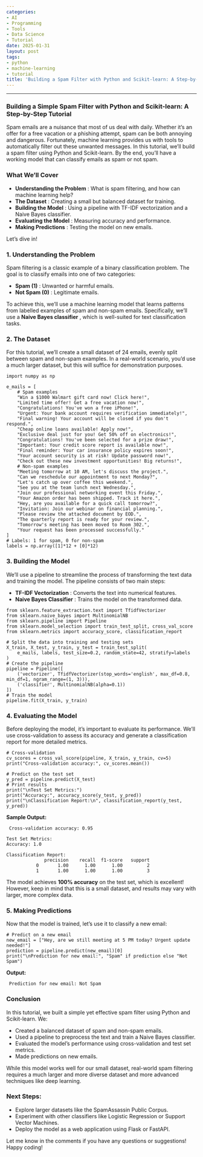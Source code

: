 ```yaml
---
categories:
- AI
- Programming
- Tools
- Data Science
- Tutorial
date: 2025-01-31
layout: post
tags:
- python
- machine-learning
- tutorial
title: 'Building a Spam Filter with Python and Scikit-learn: A Step-by-Step Tutorial'
---
```



* * *

### **Building a Simple Spam Filter with Python and Scikit-learn: A Step-by-Step Tutorial**

Spam emails are a nuisance that most of us deal with daily. Whether it’s an offer for a free vacation or a phishing attempt, spam can be both annoying and dangerous. Fortunately, machine learning provides us with tools to automatically filter out these unwanted messages. In this tutorial, we’ll build a spam filter using Python and Scikit-learn. By the end, you’ll have a working model that can classify emails as spam or not spam.

### What We’ll Cover

  *  **Understanding the Problem** : What is spam filtering, and how can machine learning help?
  *  **The Dataset** : Creating a small but balanced dataset for training.
  *  **Building the Model** : Using a pipeline with TF-IDF vectorization and a Naive Bayes classifier.
  *  **Evaluating the Model** : Measuring accuracy and performance.
  *  **Making Predictions** : Testing the model on new emails.

Let’s dive in!

### 1\. Understanding the Problem

Spam filtering is a classic example of a binary classification problem. The goal is to classify emails into one of two categories:

  *  **Spam (1)** : Unwanted or harmful emails.
  *  **Not Spam (0)** : Legitimate emails.

To achieve this, we’ll use a machine learning model that learns patterns from labelled examples of spam and non-spam emails. Specifically, we’ll use a **Naive Bayes classifier** , which is well-suited for text classification tasks.

### 2\. The Dataset

For this tutorial, we’ll create a small dataset of 24 emails, evenly split between spam and non-spam examples. In a real-world scenario, you’d use a much larger dataset, but this will suffice for demonstration purposes.

    import numpy as np  
      
    e_mails = [  
        # Spam examples  
        "Win a $1000 Walmart gift card now! Click here!",  
        "Limited time offer! Get a free vacation now!",  
        "Congratulations! You've won a free iPhone!",  
        "Urgent: Your bank account requires verification immediately!",  
        "Final warning! Your account will be closed if you don't respond.",  
        "Cheap online loans available! Apply now!",  
        "Exclusive deal just for you! Get 50% off on electronics!",  
        "Congratulations! You've been selected for a prize draw!",  
        "Important: Your credit score report is available now!",  
        "Final reminder: Your car insurance policy expires soon!",  
        "Your account security is at risk! Update password now!",  
        "Check out these new investment opportunities! Big returns!",  
        # Non-spam examples  
        "Meeting tomorrow at 10 AM, let's discuss the project.",  
        "Can we reschedule our appointment to next Monday?",  
        "Let's catch up over coffee this weekend.",  
        "See you at the team lunch next Wednesday.",  
        "Join our professional networking event this Friday.",  
        "Your Amazon order has been shipped. Track it here.",  
        "Hey, are you available for a quick call tomorrow?",  
        "Invitation: Join our webinar on financial planning.",  
        "Please review the attached document by EOD.",  
        "The quarterly report is ready for your review.",  
        "Tomorrow's meeting has been moved to Room 302.",  
        "Your request has been processed successfully."  
    ]  
    # Labels: 1 for spam, 0 for non-spam  
    labels = np.array([1]*12 + [0]*12)

### 3\. Building the Model

We’ll use a pipeline to streamline the process of transforming the text data and training the model. The pipeline consists of two main steps:

  *  **TF-IDF Vectorization** : Converts the text into numerical features.
  *  **Naive Bayes Classifier** : Trains the model on the transformed data.

    from sklearn.feature_extraction.text import TfidfVectorizer  
    from sklearn.naive_bayes import MultinomialNB  
    from sklearn.pipeline import Pipeline  
    from sklearn.model_selection import train_test_split, cross_val_score  
    from sklearn.metrics import accuracy_score, classification_report  
      
    # Split the data into training and testing sets  
    X_train, X_test, y_train, y_test = train_test_split(  
        e_mails, labels, test_size=0.2, random_state=42, stratify=labels  
    )  
    # Create the pipeline  
    pipeline = Pipeline([  
        ('vectorizer', TfidfVectorizer(stop_words='english', max_df=0.8, min_df=1, ngram_range=(1, 3))),  
        ('classifier', MultinomialNB(alpha=0.1))  
    ])  
    # Train the model  
    pipeline.fit(X_train, y_train)

### 4\. Evaluating the Model

Before deploying the model, it’s important to evaluate its performance. We’ll use cross-validation to assess its accuracy and generate a classification report for more detailed metrics.

    # Cross-validation  
    cv_scores = cross_val_score(pipeline, X_train, y_train, cv=5)  
    print("Cross-validation accuracy:", cv_scores.mean())  
      
    # Predict on the test set  
    y_pred = pipeline.predict(X_test)  
    # Print results  
    print("\nTest Set Metrics:")  
    print("Accuracy:", accuracy_score(y_test, y_pred))  
    print("\nClassification Report:\n", classification_report(y_test, y_pred))

 **Sample Output:**

     Cross-validation accuracy: 0.95

    Test Set Metrics:  
    Accuracy: 1.0

    Classification Report:  
                  precision    recall  f1-score   support  
               0       1.00      1.00      1.00         2  
               1       1.00      1.00      1.00         3

The model achieves **100% accuracy** on the test set, which is excellent! However, keep in mind that this is a small dataset, and results may vary with larger, more complex data.

### 5\. Making Predictions

Now that the model is trained, let’s use it to classify a new email:

    # Predict on a new email  
    new_email = ["Hey, are we still meeting at 5 PM today? Urgent update needed!"]  
    prediction = pipeline.predict(new_email)[0]  
    print("\nPrediction for new email:", "Spam" if prediction else "Not Spam")

 **Output:**

     Prediction for new email: Not Spam

### Conclusion

In this tutorial, we built a simple yet effective spam filter using Python and Scikit-learn. We:

  * Created a balanced dataset of spam and non-spam emails.
  * Used a pipeline to preprocess the text and train a Naive Bayes classifier.
  * Evaluated the model’s performance using cross-validation and test set metrics.
  * Made predictions on new emails.

While this model works well for our small dataset, real-world spam filtering requires a much larger and more diverse dataset and more advanced techniques like deep learning.

### Next Steps:

  * Explore larger datasets like the SpamAssassin Public Corpus.
  * Experiment with other classifiers like Logistic Regression or Support Vector Machines.
  * Deploy the model as a web application using Flask or FastAPI.

Let me know in the comments if you have any questions or suggestions! Happy coding!